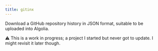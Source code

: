 ```yaml
---
title: gitinx
---
```


Download a GitHub repository history in JSON format, suitable to be uploaded
into Algolia.

⚠ This is a work in progress; a project I started but never got to update.
I might revisit it later though.


